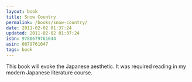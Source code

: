 ```yaml
---
layout: book
title: Snow Country
permalink: /books/snow-country/
date: 2011-02-02 01:37:24
updated: 2011-02-02 01:37:24
isbn: 9780679761044
asin: 0679761047
tags: book
---
```

This book will evoke the Japanese aesthetic. It was required reading in my
modern Japanese literature course.
